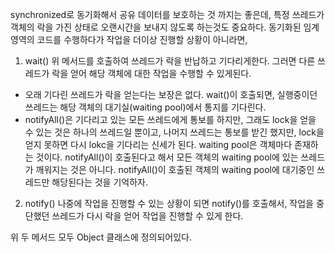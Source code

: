 synchronized로 동기화해서 공유 데이터를 보호하는 것 까지는 좋은데, 특정 쓰레드가 객체의 락을 가진 상태로
오랜시간을 보내지 않도록 하는것도 중요하다.
동기화된 임계영역의 코드를 수행하다가 작업을 더이상 진행할 상황이 아니라면, 
1) wait()
위 메서드를 호출하여 쓰레드가 락을 반납하고 기다리게한다. 그러면 다른 쓰레드가 락을 얻어 해당 객체에 대한 작업을 수행할 수 있게된다.
- 오래 기다린 쓰레드가 락을 얻는다는 보장은 없다. wait()이 호출되면, 실행중이던 쓰레드는 해당 객체의 대기실(waiting pool)에서 통지를 기다린다. 
- notifyAll()은 기다리고 있는 모든 쓰레드에게 통보를 하지만, 그래도 lock을 얻을 수 있는 것은 하나의 쓰레드일 뿐이고,
나머지 쓰레드는 통보를 받긴 했지만, lock을 얻지 못하면 다시 lokc을 기다리는 신세가 된다.
waiting pool은 객체마다 존재하는 것이다. notifyAll()이 호출된다고 해서 모든 객체의 waiting pool에 있는 쓰레드가 깨워지는 것은 아니다.
notifyAll()이 호출된 객체의 waiting pool에 대기중인 쓰레드만 해당된다는 것을 기억하자.

2) notify()
나중에 작업을 진행할 수 있는 상황이 되면 notify()를 호출해서, 작업을 중단했던 쓰레드가 다시 락을 얻어 작업을 진행할 수 있게 한다.

위 두 메서드 모두 Object 클래스에 정의되어있다. 

